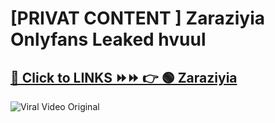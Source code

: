
 # [PRIVAT CONTENT ] Zaraziyia Onlyfans Leaked hvuul

## <h2><a href="https://clipsfans.com/Zaraziyia&ref=git">🔗 Click to LINKS ⏩⏩ 👉 🟢 Zaraziyia </a></h2>

<a href="https://clipsfans.com/Zaraziyia&ref=git" rel="nofollow" data-target="animated-image.originalLink"><img src="https://i.ibb.co.com/xMMVF88/686577567.gif" alt="Viral Video Original" style="max-width: 100%; display: inline-block;" data-target="animated-image.originalImage"></a>

